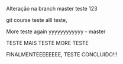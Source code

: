 Alteração na branch master
teste 123

git course teste alll teste,

More teste again
yyyyyyyyyyyy - master


TESTE MAIS TESTE MORE TESTE

FINALMENTEEEEEEEE, TESTE CONCLUIDO!!!
